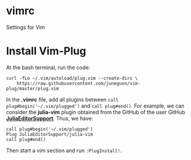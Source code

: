 # vimrc
Settings for Vim


#  Install Vim-Plug

At the bash terminal, run the code:

```
curl -fLo ~/.vim/autoload/plug.vim --create-dirs \
    https://raw.githubusercontent.com/junegunn/vim-plug/master/plug.vim
```

In the **.vimrc** file, add all plugins between `call plug#begin('~/.vim/plugged')` and `call plug#end()`. For example, we can consider the **julia-vim** plugin obtained from the GitHub of the user GitHub [**JuliaEditorSupport**](https://github.com/JuliaEditorSupport). Thus, we have:

```
call plug#begin('~/.vim/plugged')
Plug JuliaEditorSupport/julia-vim
call plug#end()
```
Then start a vim section and run `:PlugInstall!`.

